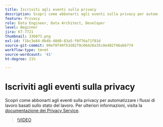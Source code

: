 ```yaml
---
title: Iscriviti agli eventi sulla privacy
description: Scopri come abbonarti agli eventi sulla privacy per automatizzare i flussi di lavoro basati sullo stato del lavoro.
feature: Privacy
role: Data Engineer, Data Architect, Developer
level: Beginner
jira: KT-7721
thumbnail: 336073.png
exl-id: f1bc3e84-0b4b-40d0-83a5-f0f76a71f81d
source-git-commit: 00ef0f40fb3d82f0c06428a35c0e402f46ab6774
workflow-type: tm+mt
source-wordcount: '41'
ht-degree: 21%

---
```



# Iscriviti agli eventi sulla privacy

Scopri come abbonarti agli eventi sulla privacy per automatizzare i flussi di lavoro basati sullo stato del lavoro. Per ulteriori informazioni, visita la [documentazione dei Privacy Service](https://experienceleague.adobe.com/docs/experience-platform/privacy/home.html?lang=it).

>[!VIDEO](https://video.tv.adobe.com/v/336073?learn=on)

